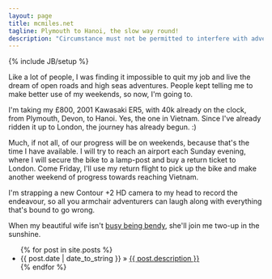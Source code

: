 ```yaml
---
layout: page
title: mcmiles.net
tagline: Plymouth to Hanoi, the slow way round!
description: "Circumstance must not be permitted to interfere with adventure"
---
```

{% include JB/setup %}

Like a lot of people, I was finding it impossible to quit my job and live the dream of open roads and high seas adventures. People kept telling me to make better use of my weekends, so now, I'm going to.

I'm taking my &pound;800, 2001 Kawasaki ER5, with 40k already on the clock, from Plymouth, Devon, to Hanoi. Yes, the one in Vietnam. Since I've already ridden it up to London, the journey has already begun. :)

Much, if not all, of our progress will be on weekends, because that's the time I have available. I will try to reach an airport each Sunday evening, where I will secure the bike to a lamp-post and buy a return ticket to London. Come Friday, I'll use my return flight to pick up the bike and make another weekend of progress towards reaching Vietnam.

I'm strapping a new Contour +2 HD camera to my head to record the endeavour, so all you armchair adventurers can laugh along with everything that's bound to go wrong.

When my beautiful wife isn't <a href="http://www.yogaloft.co.uk">busy being bendy</a>, she'll join me two-up in the sunshine.

<ul class="posts">
  {% for post in site.posts %}
    <li><span>{{ post.date | date_to_string }}</span> &raquo; <a href="{{ BASE_PATH }}{{ post.url }}">{{ post.description }}</a></li>
  {% endfor %}
</ul>


